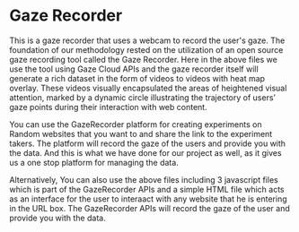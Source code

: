 # Gaze Recorder
This is a gaze recorder that uses a webcam to record the user's gaze. The foundation of our methodology rested on the utilization of an open source gaze recording tool called the Gaze Recorder. Here in the above files we use the tool using Gaze Cloud APIs and the gaze recorder itself will generate a rich dataset in the form of videos to videos with heat map overlay. These videos visually encapsulated the areas of heightened visual attention, marked by a dynamic circle illustrating the trajectory of users’ gaze points during their interaction with web content.

You can use the GazeRecorder platform for creating experiments on Random websites that you want to and share the link to the experiment takers. The platform will record the gaze of the users and provide you with the data. And this is what we have done for our project as well, as it gives us a one stop platform for managing the data. 

Alternatively, You can also use the above files including 3 javascript files which is part of the GazeRecorder APIs and a simple HTML file which acts as an interface for the user to interaact with any website that he is entering in the URL box. The GazeRecorder APIs will record the gaze of the user and provide you with the data.